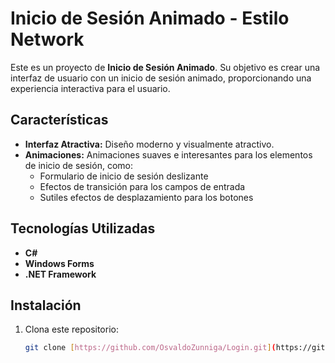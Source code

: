 # Inicio de Sesión Animado - Estilo Network

Este es un proyecto de **Inicio de Sesión Animado**. Su objetivo es crear una interfaz de usuario con un inicio de sesión animado, proporcionando una experiencia interactiva para el usuario.

## Características

- **Interfaz Atractiva:** Diseño moderno y visualmente atractivo.
- **Animaciones:** Animaciones suaves e interesantes para los elementos de inicio de sesión, como:
    - Formulario de inicio de sesión deslizante
    - Efectos de transición para los campos de entrada
    - Sutiles efectos de desplazamiento para los botones

## Tecnologías Utilizadas

- **C#**
- **Windows Forms**
- **.NET Framework**

## Instalación

1. Clona este repositorio:
    ```bash
    git clone [https://github.com/OsvaldoZunniga/Login.git](https://github.com/OsvaldoZunniga/Login.git)
    ```

